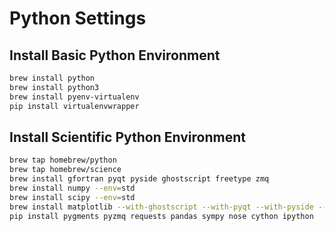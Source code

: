 Python Settings
===============

## Install Basic Python Environment

```bash
brew install python
brew install python3
brew install pyenv-virtualenv
pip install virtualenvwrapper
```

## Install Scientific Python Environment

```bash
brew tap homebrew/python
brew tap homebrew/science
brew install gfortran pyqt pyside ghostscript freetype zmq
brew install numpy --env=std
brew install scipy --env=std
brew install matplotlib --with-ghostscript --with-pyqt --with-pyside --with-tcl-tk --with-tex
pip install pygments pyzmq requests pandas sympy nose cython ipython
```
